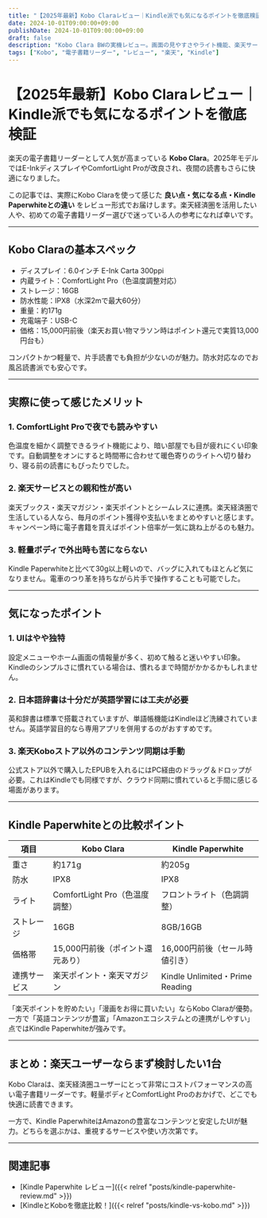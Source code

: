 ```yaml
---
title: "【2025年最新】Kobo Claraレビュー｜Kindle派でも気になるポイントを徹底検証"
date: 2024-10-01T09:00:00+09:00
publishDate: 2024-10-01T09:00:00+09:00
draft: false
description: "Kobo Clara BWの実機レビュー。画面の見やすさやライト機能、楽天サービスとの連携、漫画や雑誌の読み心地、Kindleとの違いまで詳しく紹介。"
tags: ["Kobo", "電子書籍リーダー", "レビュー", "楽天", "Kindle"]
---
```


# 【2025年最新】Kobo Claraレビュー｜Kindle派でも気になるポイントを徹底検証

楽天の電子書籍リーダーとして人気が高まっている **Kobo Clara**。2025年モデルではE-InkディスプレイやComfortLight Proが改良され、夜間の読書もさらに快適になりました。

この記事では、実際にKobo Claraを使って感じた **良い点・気になる点・Kindle Paperwhiteとの違い** をレビュー形式でお届けします。楽天経済圏を活用したい人や、初めての電子書籍リーダー選びで迷っている人の参考になれば幸いです。

---

## Kobo Claraの基本スペック

- ディスプレイ：6.0インチ E-Ink Carta 300ppi
- 内蔵ライト：ComfortLight Pro（色温度調整対応）
- ストレージ：16GB
- 防水性能：IPX8（水深2mで最大60分）
- 重量：約171g
- 充電端子：USB-C
- 価格：15,000円前後（楽天お買い物マラソン時はポイント還元で実質13,000円台も）

コンパクトかつ軽量で、片手読書でも負担が少ないのが魅力。防水対応なのでお風呂読書派でも安心です。

---

## 実際に使って感じたメリット

### 1. ComfortLight Proで夜でも読みやすい
色温度を細かく調整できるライト機能により、暗い部屋でも目が疲れにくい印象です。自動調整をオンにすると時間帯に合わせて暖色寄りのライトへ切り替わり、寝る前の読書にもぴったりでした。

### 2. 楽天サービスとの親和性が高い
楽天ブックス・楽天マガジン・楽天ポイントとシームレスに連携。楽天経済圏で生活している人なら、毎月のポイント獲得や支払いをまとめやすいと感じます。キャンペーン時に電子書籍を買えばポイント倍率が一気に跳ね上がるのも魅力。

### 3. 軽量ボディで外出時も苦にならない
Kindle Paperwhiteと比べて30g以上軽いので、バッグに入れてもほとんど気になりません。電車のつり革を持ちながら片手で操作することも可能でした。

---

## 気になったポイント

### 1. UIはやや独特
設定メニューやホーム画面の情報量が多く、初めて触ると迷いやすい印象。Kindleのシンプルさに慣れている場合は、慣れるまで時間がかかるかもしれません。

### 2. 日本語辞書は十分だが英語学習には工夫が必要
英和辞書は標準で搭載されていますが、単語帳機能はKindleほど洗練されていません。英語学習目的なら専用アプリを併用するのがおすすめです。

### 3. 楽天Koboストア以外のコンテンツ同期は手動
公式ストア以外で購入したEPUBを入れるにはPC経由のドラッグ＆ドロップが必要。これはKindleでも同様ですが、クラウド同期に慣れていると手間に感じる場面があります。

---

## Kindle Paperwhiteとの比較ポイント

| 項目 | Kobo Clara | Kindle Paperwhite |
| --- | --- | --- |
| 重さ | 約171g | 約205g |
| 防水 | IPX8 | IPX8 |
| ライト | ComfortLight Pro（色温度調整） | フロントライト（色調調整） |
| ストレージ | 16GB | 8GB/16GB |
| 価格帯 | 15,000円前後（ポイント還元あり） | 16,000円前後（セール時値引き） |
| 連携サービス | 楽天ポイント・楽天マガジン | Kindle Unlimited・Prime Reading |

「楽天ポイントを貯めたい」「漫画をお得に買いたい」ならKobo Claraが優勢。一方で「英語コンテンツが豊富」「Amazonエコシステムとの連携がしやすい」点ではKindle Paperwhiteが強みです。

---

## まとめ：楽天ユーザーならまず検討したい1台

Kobo Claraは、楽天経済圏ユーザーにとって非常にコストパフォーマンスの高い電子書籍リーダーです。軽量ボディとComfortLight Proのおかげで、どこでも快適に読書できます。

一方で、Kindle PaperwhiteはAmazonの豊富なコンテンツと安定したUIが魅力。どちらを選ぶかは、重視するサービスや使い方次第です。

---

## 関連記事
- [Kindle Paperwhite レビュー]({{< relref "posts/kindle-paperwhite-review.md" >}})
- [KindleとKoboを徹底比較！]({{< relref "posts/kindle-vs-kobo.md" >}})

